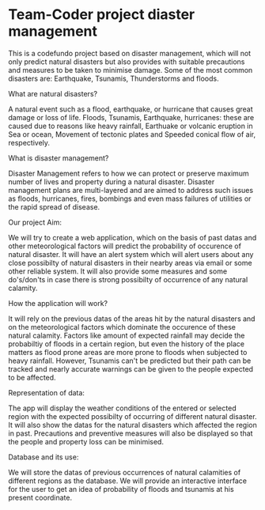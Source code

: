 # Team-Coder project diaster management
This is a codefundo project based on disaster management, which will not only predict natural disasters but also provides with suitable precautions and measures to be taken to minimise damage. Some of the most common disasters are: Earthquake, Tsunamis, Thunderstorms and floods.

What are natural disasters?

A natural event such as a flood, earthquake, or hurricane that causes great damage or loss of life. Floods, Tsunamis, Earthquake, hurricanes: these are caused due to reasons like heavy rainfall, Earthuake or volcanic eruption in Sea or ocean, Movement of tectonic plates and Speeded conical flow of air, respectively.

What is disaster management?

Disaster Management refers to how we can protect or preserve maximum number of lives and property during a natural disaster. Disaster management plans are multi-layered and are aimed to address such issues as floods, hurricanes, fires, bombings and even mass failures of utilities or the rapid spread of disease.

Our project Aim:

We will try to create a web application, which on the basis of past datas and other meteorological factors will predict the probability of occurence of natural disaster. It will have an alert system which will alert users about any close possibilty of natural disasters in their nearby areas via email or some other reliable system. It will also provide some measures and some do's/don'ts in case there is strong possibilty of occurrence of any natural calamity.

How the application will work?

It will rely on the previous datas of the areas hit by the natural disasters and on the meteorological factors which dominate the occurence of these natural calamity. Factors like amount of expected rainfall may decide the probabiltiy of floods in a certain region, but even the history of the place matters as flood prone areas are more prone to floods when subjected to heavy rainfall. However, Tsunamis can't be predicted but their path can be tracked and nearly accurate warnings can be given to the people expected to be affected.

Representation of data:

The app will display the weather conditions of the entered or selected region with the expected possibilty of occurring of different natural disaster. It will also show the datas for the natural disasters which affected the region in past. Precautions and preventive measures will also be displayed so that the people and property loss can be minimised.

Database and its use:

We will store the datas of previous occurrences of natural calamities of different regions as the database. We will provide an interactive interface for the user to get an idea of probability of floods and tsunamis at his present coordinate.
 